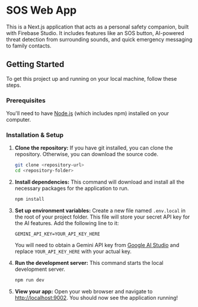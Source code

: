 # SOS Web App

This is a Next.js application that acts as a personal safety companion, built with Firebase Studio. It includes features like an SOS button, AI-powered threat detection from surrounding sounds, and quick emergency messaging to family contacts.

## Getting Started

To get this project up and running on your local machine, follow these steps.

### Prerequisites

You'll need to have [Node.js](https://nodejs.org/en/) (which includes npm) installed on your computer.

### Installation & Setup

1.  **Clone the repository:**
    If you have git installed, you can clone the repository. Otherwise, you can download the source code.
    ```bash
    git clone <repository-url>
    cd <repository-folder>
    ```

2.  **Install dependencies:**
    This command will download and install all the necessary packages for the application to run.
    ```bash
    npm install
    ```

3.  **Set up environment variables:**
    Create a new file named `.env.local` in the root of your project folder. This file will store your secret API key for the AI features. Add the following line to it:
    ```
    GEMINI_API_KEY=YOUR_API_KEY_HERE
    ```
    You will need to obtain a Gemini API key from [Google AI Studio](https://aistudio.google.com/app/apikey) and replace `YOUR_API_KEY_HERE` with your actual key.

4.  **Run the development server:**
    This command starts the local development server.
    ```bash
    npm run dev
    ```

5.  **View your app:**
    Open your web browser and navigate to [http://localhost:9002](http://localhost:9002). You should now see the application running!
